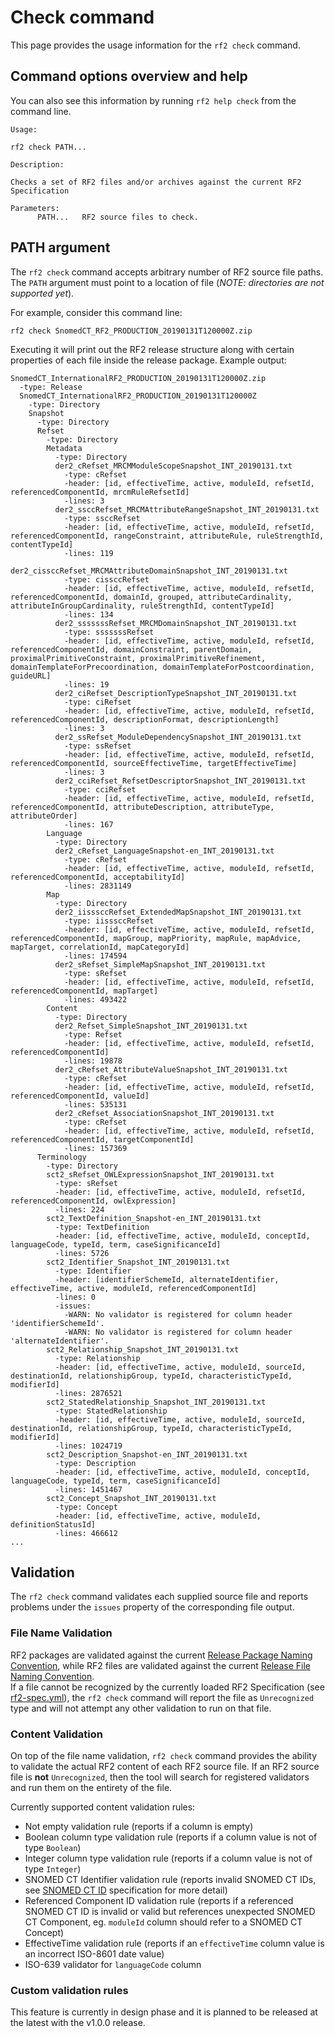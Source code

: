 # Check command

This page provides the usage information for the `rf2 check` command.

## Command options overview and help

You can also see this information by running `rf2 help check` from the command line.

```
Usage:

rf2 check PATH...

Description:

Checks a set of RF2 files and/or archives against the current RF2 Specification

Parameters:
      PATH...   RF2 source files to check.
```

## PATH argument

The `rf2 check` command accepts arbitrary number of RF2 source file paths. The `PATH` argument must point to a location of file (_NOTE: directories are not supported yet_).

For example, consider this command line:

    rf2 check SnomedCT_RF2_PRODUCTION_20190131T120000Z.zip

Executing it will print out the RF2 release structure along with certain properties of each file inside the release package. Example output:

```
SnomedCT_InternationalRF2_PRODUCTION_20190131T120000Z.zip
  -type: Release
  SnomedCT_InternationalRF2_PRODUCTION_20190131T120000Z
    -type: Directory
    Snapshot
      -type: Directory
      Refset
        -type: Directory
        Metadata
          -type: Directory
          der2_cRefset_MRCMModuleScopeSnapshot_INT_20190131.txt
            -type: cRefset
            -header: [id, effectiveTime, active, moduleId, refsetId, referencedComponentId, mrcmRuleRefsetId]
            -lines: 3
          der2_ssccRefset_MRCMAttributeRangeSnapshot_INT_20190131.txt
            -type: ssccRefset
            -header: [id, effectiveTime, active, moduleId, refsetId, referencedComponentId, rangeConstraint, attributeRule, ruleStrengthId, contentTypeId]
            -lines: 119
          der2_cissccRefset_MRCMAttributeDomainSnapshot_INT_20190131.txt
            -type: cissccRefset
            -header: [id, effectiveTime, active, moduleId, refsetId, referencedComponentId, domainId, grouped, attributeCardinality, attributeInGroupCardinality, ruleStrengthId, contentTypeId]
            -lines: 134
          der2_sssssssRefset_MRCMDomainSnapshot_INT_20190131.txt
            -type: sssssssRefset
            -header: [id, effectiveTime, active, moduleId, refsetId, referencedComponentId, domainConstraint, parentDomain, proximalPrimitiveConstraint, proximalPrimitiveRefinement, domainTemplateForPrecoordination, domainTemplateForPostcoordination, guideURL]
            -lines: 19
          der2_ciRefset_DescriptionTypeSnapshot_INT_20190131.txt
            -type: ciRefset
            -header: [id, effectiveTime, active, moduleId, refsetId, referencedComponentId, descriptionFormat, descriptionLength]
            -lines: 3
          der2_ssRefset_ModuleDependencySnapshot_INT_20190131.txt
            -type: ssRefset
            -header: [id, effectiveTime, active, moduleId, refsetId, referencedComponentId, sourceEffectiveTime, targetEffectiveTime]
            -lines: 3
          der2_cciRefset_RefsetDescriptorSnapshot_INT_20190131.txt
            -type: cciRefset
            -header: [id, effectiveTime, active, moduleId, refsetId, referencedComponentId, attributeDescription, attributeType, attributeOrder]
            -lines: 167
        Language
          -type: Directory
          der2_cRefset_LanguageSnapshot-en_INT_20190131.txt
            -type: cRefset
            -header: [id, effectiveTime, active, moduleId, refsetId, referencedComponentId, acceptabilityId]
            -lines: 2831149
        Map
          -type: Directory
          der2_iisssccRefset_ExtendedMapSnapshot_INT_20190131.txt
            -type: iisssccRefset
            -header: [id, effectiveTime, active, moduleId, refsetId, referencedComponentId, mapGroup, mapPriority, mapRule, mapAdvice, mapTarget, correlationId, mapCategoryId]
            -lines: 174594
          der2_sRefset_SimpleMapSnapshot_INT_20190131.txt
            -type: sRefset
            -header: [id, effectiveTime, active, moduleId, refsetId, referencedComponentId, mapTarget]
            -lines: 493422
        Content
          -type: Directory
          der2_Refset_SimpleSnapshot_INT_20190131.txt
            -type: Refset
            -header: [id, effectiveTime, active, moduleId, refsetId, referencedComponentId]
            -lines: 19878
          der2_cRefset_AttributeValueSnapshot_INT_20190131.txt
            -type: cRefset
            -header: [id, effectiveTime, active, moduleId, refsetId, referencedComponentId, valueId]
            -lines: 535131
          der2_cRefset_AssociationSnapshot_INT_20190131.txt
            -type: cRefset
            -header: [id, effectiveTime, active, moduleId, refsetId, referencedComponentId, targetComponentId]
            -lines: 157369
      Terminology
        -type: Directory
        sct2_sRefset_OWLExpressionSnapshot_INT_20190131.txt
          -type: sRefset
          -header: [id, effectiveTime, active, moduleId, refsetId, referencedComponentId, owlExpression]
          -lines: 224
        sct2_TextDefinition_Snapshot-en_INT_20190131.txt
          -type: TextDefinition
          -header: [id, effectiveTime, active, moduleId, conceptId, languageCode, typeId, term, caseSignificanceId]
          -lines: 5726
        sct2_Identifier_Snapshot_INT_20190131.txt
          -type: Identifier
          -header: [identifierSchemeId, alternateIdentifier, effectiveTime, active, moduleId, referencedComponentId]
          -lines: 0
          -issues:
            -WARN: No validator is registered for column header 'identifierSchemeId'.
            -WARN: No validator is registered for column header 'alternateIdentifier'.
        sct2_Relationship_Snapshot_INT_20190131.txt
          -type: Relationship
          -header: [id, effectiveTime, active, moduleId, sourceId, destinationId, relationshipGroup, typeId, characteristicTypeId, modifierId]
          -lines: 2876521
        sct2_StatedRelationship_Snapshot_INT_20190131.txt
          -type: StatedRelationship
          -header: [id, effectiveTime, active, moduleId, sourceId, destinationId, relationshipGroup, typeId, characteristicTypeId, modifierId]
          -lines: 1024719
        sct2_Description_Snapshot-en_INT_20190131.txt
          -type: Description
          -header: [id, effectiveTime, active, moduleId, conceptId, languageCode, typeId, term, caseSignificanceId]
          -lines: 1451467
        sct2_Concept_Snapshot_INT_20190131.txt
          -type: Concept
          -header: [id, effectiveTime, active, moduleId, definitionStatusId]
          -lines: 466612
...
```

## Validation

The `rf2 check` command validates each supplied source file and reports problems under the `issues` property of the corresponding file output.

### File Name Validation

RF2 packages are validated against the current [Release Package Naming Convention](https://confluence.ihtsdotools.org/display/DOCRELFMT/3.3.1+Release+Package+Naming+Conventions), while RF2 files are validated against the current [Release File Naming Convention](https://confluence.ihtsdotools.org/display/DOCRELFMT/3.3.2+Release+File+Naming+Convention).  
If a file cannot be recognized by the currently loaded RF2 Specification (see [rf2-spec.yml](spec/index.md)), the `rf2 check` command will report the file as `Unrecognized` type and will not attempt any other validation to run on that file.

### Content Validation

On top of the file name validation, `rf2 check` command provides the ability to validate the actual RF2 content of each RF2 source file. If an RF2 source file is **not** `Unrecognized`, then the tool will search for registered validators and run them on the entirety of the file.

Currently supported content validation rules:

* Not empty validation rule (reports if a column is empty)
* Boolean column type validation rule (reports if a column value is not of type `Boolean`)
* Integer column type validation rule (reports if a column value is not of type `Integer`)
* SNOMED CT Identifier validation rule (reports invalid SNOMED CT IDs, see [SNOMED CT ID](https://confluence.ihtsdotools.org/display/DOCRELFMT/6+SNOMED+CT+Identifiers) specification for more detail)
* Referenced Component ID validation rule (reports if a referenced SNOMED CT ID is invalid or valid but references unexpected SNOMED CT Component, eg. `moduleId` column should refer to a SNOMED CT Concept)
* EffectiveTime validation rule (reports if an `effectiveTime` column value is an incorrect ISO-8601 date value)
* ISO-639 validator for `languageCode` column

### Custom validation rules

This feature is currently in design phase and it is planned to be released at the latest with the v1.0.0 release. 
